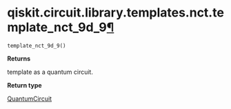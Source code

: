 # qiskit.circuit.library.templates.nct.template\_nct\_9d\_9[¶](#qiskit-circuit-library-templates-nct-template-nct-9d-9 "Permalink to this headline")

<span id="undefined" />

`template_nct_9d_9()`

**Returns**

template as a quantum circuit.

**Return type**

[QuantumCircuit](qiskit.circuit.QuantumCircuit#qiskit.circuit.QuantumCircuit "qiskit.circuit.QuantumCircuit")
